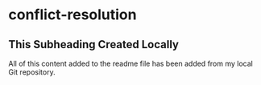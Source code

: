 # conflict-resolution

## This Subheading Created Locally

All of this content added to the readme file has been added from my local Git repository.